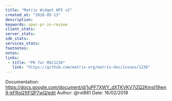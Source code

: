 ```yaml
---
title: "Matrix Widget API v2"
created_at: "2018-05-13"
description:
keywords: spec-pr-in-review
client_stats:
server_stats:
sdk_stats:
services_stats:
footnotes:
notes:
links:
 - title: "PR for MSC1236"
   link: "https://github.com/matrix-org/matrix-doc/issues/1236"
---
```

Documentation: https://docs.google.com/document/d/1uPF7XWY_dXTKVKV7jZQ2KmsI19wn9-kFRgQ1tFQP7wQ/edit
Author: @rxl881
Date: 16/02/2018
